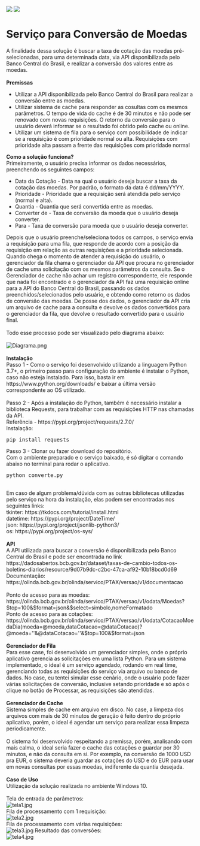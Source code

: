 <a href="https://www.linkedin.com/in/fabiocamposgp/" target="blank"><img src="https://img.shields.io/badge/Author-Fabio%20Campos-green" /></a> <img src="https://img.shields.io/badge/python-3.7%2B-blue" />

<h1>Serviço para Conversão de Moedas</h1>
A finalidade dessa solução é buscar a taxa de cotação das moedas pré-selecionadas, para uma determinada data, via API disponibilizada pelo Banco Central do Brasil, e realizar a conversão dos valores entre as moedas.
<br><br>
<b>Premissas</b>
<ul>
    <li>Utilizar a API disponibilizada pelo Banco Central do Brasil para realizar a conversão entre as moedas.</li>
    <li>Utilizar sistema de cache para responder as cosultas com os mesmos parâmetros. O tempo de vida do cache é de 30 minutos e não pode ser renovado com novas requisições. O retorno da conversão para o usuário deverá informar se o resultado foi obtido pelo cache ou online.</li>
    <li>Utilizar um sistema de fila para o serviço com possibilidade de indicar se a requisição é com prioridade normal ou alta. Requisições com prioridade alta passam a frente das requisições com prioridade normal</li>
</ul>

<b>Como a solução funciona?</b><br>
Primeiramente, o usuário precisa informar os dados necessários, preenchendo os seguintes campos:
<ul>
  <li>Data da Cotação - Data na qual o usuário deseja buscar a taxa da cotação das moedas. Por padrão, o formato da data é dd/mm/YYYY.</li>
  <li>Prioridade - Prioridade que a requisição será atendida pelo serviço (normal e alta).</li>
  <li>Quantia - Quantia que será convertida entre as moedas.</li>
  <li>Converter de - Taxa de conversão da moeda que o usuário deseja converter.</li>
  <li>Para - Taxa de conversão para moeda que o usuário deseja converter.</li>
</ul>
Depois que o usuário preenche/seleciona todos os campos, o serviço envia a requisição para uma fila, que responde de acordo com a posição da requisição em relação as outras requisições e a prioridade selecionada. Quando chega o momento de atender a requisição do usuário, o gerenciador da fila chama o gerenciador da API que procura no gerenciador de cache uma solicitação com os mesmos parâmetros da consulta. Se o Gerenciador de cache não achar um registro correspondente, ele responde que nada foi encontrado e o gerenciador da API faz uma requisição online para a API do Banco Central do Brasil, passando os dados preenchidos/selecionados pelo usuário, e obtendo como retorno os dados de conversão das moedas. De posse dos dados, o gerenciador da API cria um arquivo de cache para a consulta e devolve os dados convertidos para o gerenciador da fila, que devolve o resultado convertido para o usuário final.
<br><br>
Todo esse processo pode ser visualizado pelo diagrama abaixo:
<br><br>
<img src="https://github.com/fcampos300/Conversao-Moedas/blob/master/Diagrama.png?raw=true" alt="Diagrama.png">
<br><br>
<b>Instalação</b><br>
Passo 1 - Como o serviço foi desenvolvido utilizando a linguagem Python 3.7+, o primeiro passo para configuração do ambiente é instalar o Python, caso não esteja instalado. Para isso, basta ir em https://www.python.org/downloads/ e baixar a última versão correspondente ao OS utilizado.
<br><br>
Passo 2 - Após a instalação do Python, também é necessário instalar a biblioteca Requests, para trabalhar com as requisições HTTP nas chamadas da API.<br>
Referência - https://pypi.org/project/requests/2.7.0/<br>
Instalação:<br>
<pre>pip install requests</pre>
Passo 3 - Clonar ou fazer download do repositório.<br>
Com o ambiente preparado e o serviço baixado, é só digitar o comando abaixo no terminal para rodar o aplicativo.
<pre>python converte.py</pre>
<br>
Em caso de algum problema/dúvida com as outras bibliotecas utilizadas pelo serviço na hora da instalação, elas podem ser encontradas nos seguintes links:<br>
tkinter: https://tkdocs.com/tutorial/install.html<br>
datetime: https://pypi.org/project/DateTime/<br>
json: https://pypi.org/project/jsonlib-python3/<br>
os: https://pypi.org/project/os-sys/<br>
<br>
<b>API</b><br>
A API utilizada para buscar a conversão é disponibilizada pelo Banco Central do Brasil e pode ser encontrada no link 
https://dadosabertos.bcb.gov.br/dataset/taxas-de-cambio-todos-os-boletins-diarios/resource/9d07b9dc-c2bc-47ca-af92-10b18bcd0d69<br>
Documentação: https://olinda.bcb.gov.br/olinda/servico/PTAX/versao/v1/documentacao
<br><br>
Ponto de acesso para as moedas:<br>
https://olinda.bcb.gov.br/olinda/servico/PTAX/versao/v1/odata/Moedas?$top=100&$format=json&$select=simbolo,nomeFormatado<br>
Ponto de acesso para as cotações:<br>
https://olinda.bcb.gov.br/olinda/servico/PTAX/versao/v1/odata/CotacaoMoedaDia(moeda=@moeda,dataCotacao=@dataCotacao)?@moeda=''&@dataCotacao=''&$top=100&$format=json
<br><br>
<b>Gerenciador de Fila</b><br>
Para esse case, foi desenvolvido um gerenciador simples, onde o próprio aplicativo gerencia as solicitações em uma lista Python. Para um sistema implementado, o ideal é um serviço agendado, rodando em real time, gerenciando todas as requisições do serviço via arquivo ou banco de dados. No case, eu tentei simular esse cenário, onde o usuário pode fazer várias solicitações de conversão, inclusive setando prioridade e só após o clique no botão de Processar, as requisições são atendidas.
<br><br>
<b>Gerenciador de Cache</b><br>
Sistema simples de cache em arquivo em disco. No case, a limpeza dos arquivos com mais de 30 minutos de geração é feito dentro do próprio aplicativo, porém, o ideal é agendar um serviço para realizar essa limpeza periodicamente. 
<br><br>
O sistema foi desenvolvido respeitando a premissa, porém, analisando com mais calma, o ideal seria fazer o cache das cotações e guardar por 30 minutos, e não da consulta em si. Por exemplo, na conversão de 1000 USD pra EUR, o sistema deveria guardar as cotações do USD e do EUR para usar em novas consultas por essas moedas, indiferente da quantia desejada.
<br><br>
<b>Caso de Uso</b><br>
Utilização da solução realizada no ambiente Windows 10.
<br><br>
Tela de entrada de parâmetros:<br>
<img src="https://github.com/fcampos300/Conversao-Moedas/blob/master/tela1.jpg?raw=true" alt="tela1.jpg">
<br>
Fila de processamento com 1 requisição:<br>
<img src="https://github.com/fcampos300/Conversao-Moedas/blob/master/tela2.jpg?raw=true" alt="tela2.jpg">
<br>
Fila de processamento com várias requisições:<br>
<img src="https://github.com/fcampos300/Conversao-Moedas/blob/master/tela3.jpg?raw=true" alt="tela3.jpg">
Resultado das conversões:<br>
<img src="https://github.com/fcampos300/Conversao-Moedas/blob/master/tela4.jpg?raw=true" alt="tela4.jpg">
